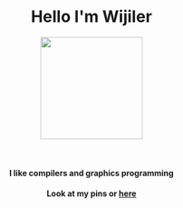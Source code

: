 <h1 align="center"> Hello I'm Wijiler </h1>
<p align="center">
<img height="180em" src="https://wijiler.github.io/header.gif">
</p>
<br>
<h4 align="center">I like compilers and graphics programming</h4>
<h4 align="center">Look at my pins or <a href="https:/wijiler.github.io">here</a></h4
</p>
